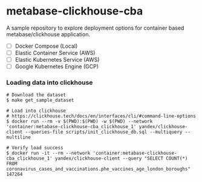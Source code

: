 # metabase-clickhouse-cba

A sample repository to explore deployment options for container based metabase/clickhouse application.

- [ ] Docker Compose (Local)
- [ ] Elastic Container Service (AWS)
- [ ] Elastic Kubernetes Service (AWS)
- [ ] Google Kubernetes Engine (GCP)

### Loading data into clickhouse

```
# Download the dataset
$ make get_sample_dataset

# Load into clickhouse
# https://clickhouse.tech/docs/en/interfaces/cli/#command-line-options
$ docker run --rm -v $(PWD):$(PWD) -w $(PWD) --network 'container:metabase-clickhouse-cba_clickhouse_1' yandex/clickhouse-client --queries-file scripts/init_clickhouse_db.sql --multiquery --multiline

# Verify load success
$ docker run -it --rm --network 'container:metabase-clickhouse-cba_clickhouse_1' yandex/clickhouse-client --query "SELECT COUNT(*) FROM coronavirus_cases_and_vaccinations.phe_vaccines_age_london_boroughs"
147264
```
